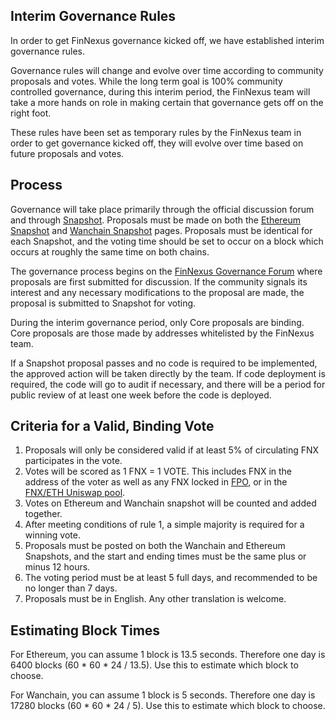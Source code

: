 ## Interim Governance Rules

In order to get FinNexus governance kicked off, we have established interim governance rules. 

Governance rules will change and evolve over time according to community proposals and votes. While the long term goal is 100% community controlled governance, during this interim period, the FinNexus team will take a more hands on role in making certain that governance gets off on the right foot. 

These rules have been set as temporary rules by the FinNexus team in order to get governance kicked off, they will evolve over time based on future proposals and votes. 

## Process

Governance will take place primarily through the official discussion forum and through [Snapshot](https://snapshot.page/). Proposals must be made on both the [Ethereum Snapshot](https://snapshot.page/#/finnexus) and [Wanchain Snapshot](https://vote.wandevs.org/#/) pages. Proposals must be identical for each Snapshot, and the voting time should be set to occur on a block which occurs at roughly the same time on both chains.

The governance process begins on the [FinNexus Governance Forum](https://forum.finnexus.io/) where proposals are first submitted for discussion. If the community signals its interest and any necessary modifications to the proposal are made, the proposal is submitted to Snapshot for voting.

During the interim governance period, only Core proposals are binding. Core proposals are those made by addresses whitelisted by the FinNexus team.

If a Snapshot proposal passes and no code is required to be implemented, the approved action will be taken directly by the team. If code deployment is required, the code will go to audit if necessary, and there will be a period for public review of at least one week before the code is deployed.

## Criteria for a Valid, Binding Vote

1. Proposals will only be considered valid if at least 5% of circulating FNX participates in the vote.
2. Votes will be scored as 1 FNX = 1 VOTE. This includes FNX in the address of the voter as well as any FNX locked in [FPO](https://options.finnexus.io/), or in the [FNX/ETH Uniswap pool](https://info.uniswap.org/pair/0x722885cab8be10b27f359fcb225808fe2af07b16).
3. Votes on Ethereum and Wanchain snapshot will be counted and added together.
4. After meeting conditions of rule 1, a simple majority is required for a winning vote.
5. Proposals must be posted on both the Wanchain and Ethereum Snapshots, and the start and ending times must be the same plus or minus 12 hours.
6. The voting period must be at least 5 full days, and recommended to be no longer than 7 days.
7. Proposals must be in English. Any other translation is welcome.


## Estimating Block Times

For Ethereum, you can assume 1 block is 13.5 seconds. Therefore one day is 6400 blocks (60 * 60 * 24 / 13.5). Use this to estimate which block to choose.

For Wanchain, you can assume 1 block is 5 seconds. Therefore one day is 17280 blocks (60 * 60 * 24 / 5). Use this to estimate which block to choose.